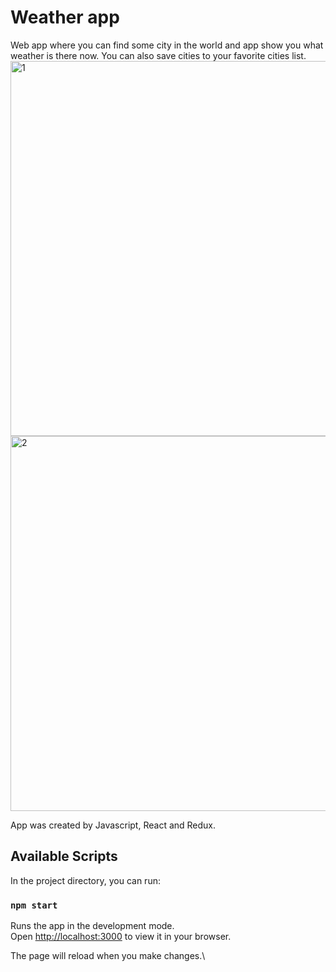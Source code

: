 # Weather app

Web app where you can find some city in the world and app show you what weather is there now. You can also save cities to your favorite cities list.\
<img width="600" alt="1" src="https://user-images.githubusercontent.com/92941908/212756585-2c5a2913-77d7-45b4-8fe3-d7e57c3d827d.png">\
<img width="600" alt="2" src="https://user-images.githubusercontent.com/92941908/212756645-c207b551-3ea0-4d2d-82c0-7de30a8cf1ec.png">

App was created by Javascript, React and Redux.

## Available Scripts

In the project directory, you can run:

### `npm start`

Runs the app in the development mode.\
Open [http://localhost:3000](http://localhost:3000) to view it in your browser.

The page will reload when you make changes.\

